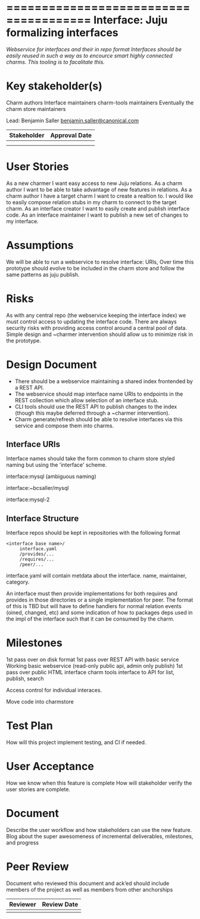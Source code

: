 ======================================
Interface: Juju formalizing interfaces
======================================
*Webservice for interfaces and their in repo format*
_Interfaces should be easily reused in such a way as to encource smart highly
connected charms. This tooling is to facalitate this._




Key stakeholder(s)
====================
Charm authors
Interface maintainers
charm-tools maintainers
Eventually the charm store maintainers

Lead: Benjamin Saller <benjamin.saller@canonical.com>

| Stakeholder | Approval Date |
| ----------- | ------------- |
|             |               |
|             |               |





User Stories
============
As a new charmer I want easy access to new Juju relations. 
As a charm author I want to be able to take advantage of new features in relations.
As a charm author I have a target charm I want to create a realtion to. I would like to easily compose relation stubs in my charm to connect to the target charm.
As an interface creator I want to easily create and publish interface code.
As an interface maintainer I want to publish a new set of changes to my interface.

Assumptions
===========
We will be able to run a webservice to resolve interface: URIs, Over time this
prototype should evolve to be included in the charm store and follow the same
patterns as juju publish.

Risks
===========
As with any central repo (the webservice keeping the interface index) we must
control access to updating the interface code. There are always security risks
with providing access control around a central pool of data. Simple design and
~charmer intervention should allow us to minimize risk in the prototype.

Design Document
===============

 - There should be a webservice maintaining a shared index frontended by a REST
   API. 
 - The webservice should map interface name URIs to endpoints in the REST
   collection which allow selection of an interface stub.
 - CLI tools should use the REST API to publish changes to the index (though
   this maybe deferred through a ~charmer intervention).
 - Charm generate/refresh should be able to resolve interfaces via this service
   and compose them into charms.

Interface URIs
---------------

Interface names should take the form common to charm store styled naming but
using the 'interface' scheme.

interface:mysql  (ambiguous naming)

interface:~bcsaller/mysql

interface:mysql-2


Interface Structure
--------------------
Interface repos should be kept in repositories with the following format
```
<interface base name>/
     interface.yaml
     /provides/...
     /requires/...
     /peer/...
```

interface.yaml will contain metdata about the interface. name, maintainer, category.

An interface must then provide implementations for both requires and provides
in those directories or a single implementation for peer. The format of this is
TBD but will have to define handlers for normal relation events (oined,
changed, etc) and some indication of how to packages deps used in the impl of
the interface such that it can be consumed by the charm.

Milestones
===========
1st pass over on disk format
1st pass over REST API with basic service
Working basic webservice (read-only public api, admin only publish)
1st pass over public HTML interface
charm tools interface to API for list, publish, search

Access control for individual interaces.

Move code into charmstore

Test Plan
==========
How will this project implement testing, and CI if needed.


User Acceptance
================
How we know when this feature is complete
How will stakeholder verify the user stories are complete.

Document
=============
Describe the user workflow and how stakeholders can use the new feature.
Blog about the super awesomeness of incremental deliverables, milestones, and progress

Peer Review
============
Document who reviewed this document and ack’ed should include members of the project as well as members from other anchorships


| Reviewer | Review Date   |
| -------- | ------------- |
|          |               |












